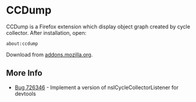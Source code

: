 CCDump
======

CCDump is a Firefox extension which display object graph created by cycle collector.
After installation, open:

    about:ccdump

Download from [addons.mozilla.org](https://addons.mozilla.org/en-US/firefox/addon/cycle-collector-analyzer/).

More Info
---------

* [Bug 726346](https://bugzilla.mozilla.org/show_bug.cgi?id=726346) - Implement a version of nsICycleCollectorListener for devtools

